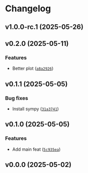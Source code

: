 # Changelog

## v1.0.0-rc.1 (2025-05-26)

## v0.2.0 (2025-05-11)

### Features

- Better plot ([`a8a2926`](https://github.com/34j/jordan-form/commit/a8a292688277327ad0d8a84a405c3840a6375eb1))

## v0.1.1 (2025-05-05)

### Bug fixes

- Install sympy ([`31a3741`](https://github.com/34j/jordan-form/commit/31a374180a46fc9caa66123db15edbe56f2b1d02))

## v0.1.0 (2025-05-05)

### Features

- Add main feat ([`5c935ea`](https://github.com/34j/jordan-form/commit/5c935eaf7b97e5406d5c3f109809f9503cda6174))

## v0.0.0 (2025-05-02)
